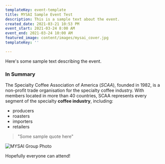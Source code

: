 ```yaml
---
templateKey: event-template
title: MYSAI Sample Event Test
description: This is a sample text about the event.
created_date: 2021-03-21 10:53 PM
event_start: 2021-03-24 8:00 AM
event_end: 2021-03-24 10:00 AM
featured_image: content/images/mysai_cover.jpg
templateKey: ''

---
```

Here's some sample text describing the event.

### In Summary

The Specialty Coffee Association of America (_SCAA_), founded in 1982, is a non-profit trade organisation for the specialty coffee industry. With members located in more than 40 countries, SCAA represents every segment of the specialty **coffee industry**, including:

* producers
* roasters
* importers
* retailers

> "Some sample quote here"

![MYSAI Group Photo](content/images/mysai_cover.jpg "MYSAI Group Photo")

Hopefully everyone can attend!